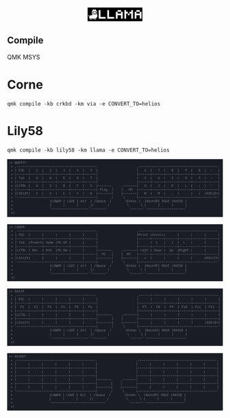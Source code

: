 <p align="center">
  <img src="https://raw.githubusercontent.com/ALameLlama/keyboard/master/resources/llama.gif" />
</p>

## Compile

QMK MSYS

# Corne

```
qmk compile -kb crkbd -km via -e CONVERT_TO=helios
```

# Lily58

```
qmk compile -kb lily58 -km llama -e CONVERT_TO=helios
```

<p align="center">
  <img src="https://raw.githubusercontent.com/ALameLlama/keyboard/master/resources/lily58/qwerty.png" />
</p>

<p align="center">
  <img src="https://raw.githubusercontent.com/ALameLlama/keyboard/master/resources/lily58/lower.png" />
</p>

<p align="center">
  <img src="https://raw.githubusercontent.com/ALameLlama/keyboard/master/resources/lily58/raised.png" />
</p>

<p align="center">
  <img src="https://raw.githubusercontent.com/ALameLlama/keyboard/master/resources/lily58/adjust.png" />
</p>
